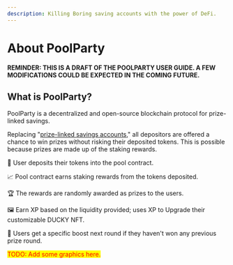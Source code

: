 ```yaml
---
description: Killing Boring saving accounts with the power of DeFi.
---
```


# About PoolParty

**REMINDER: THIS IS A DRAFT OF THE POOLPARTY USER GUIDE.  A FEW MODIFICATIONS COULD BE EXPECTED IN THE COMING FUTURE.**

## What is PoolParty?

PoolParty is a decentralized and open-source blockchain protocol for prize-linked savings.&#x20;

Replacing "[prize-linked savings accounts](https://en.wikipedia.org/wiki/Prize-linked\_savings\_account)," all depositors are offered a chance to win prizes without risking their deposited tokens. This is possible because prizes are made up of the staking rewards.

🏦 User deposits their tokens into the pool contract.

📈 Pool contract earns staking rewards from the tokens deposited.

🏆 The rewards are randomly awarded as prizes to the users.

🖼 Earn XP based on the liquidity provided; uses XP to Upgrade their customizable DUCKY NFT.

💉 Users get a specific boost next round if they haven't won any previous prize round.

<mark style="color:red;">TODO: Add some graphics here.</mark>


